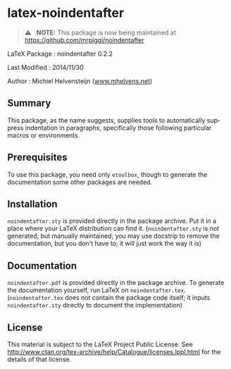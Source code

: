 latex-noindentafter
===============

> &#x26a0;&#xfe0f;&nbsp;&nbsp; **NOTE:** This package is now being maintained at https://github.com/mrpiggi/noindentafter

LaTeX Package : noindentafter 0.2.2

Last Modified : 2014/11/30

Author        : Michiel Helvensteijn  (www.mhelvens.net)


Summary
-------

This pack­age, as the name sug­gests, sup­plies tools to au­to­mat­i­cally
sup­press in­den­ta­tion in para­graphs, specif­i­cally those fol­low­ing
par­tic­u­lar macros or en­vi­ron­ments.


Prerequisites
-------------

To use this package, you need only `etoolbox`, though to generate
the documentation some other packages are needed.


Installation
-------------

`noindentafter.sty` is provided directly in the package archive.
Put it in a place where your LaTeX distribution can find it.
(`noindentafter.sty` is not generated, but manually maintained;
 you may use docstrip to remove the documentation, but you don't
 have to; it will just work the way it is)


Documentation
-------------
`noindentafter.pdf` is provided directly in the package archive.
To generate the documentation yourself, run LaTeX on `noindentafter.tex`.
(`noindentafter.tex` does not contain the package code itself; it inputs
 `noindentafter.sty` directly to document the implementation)


License
-------

This material is subject to the LaTeX Project Public License. See
http://www.ctan.org/tex-archive/help/Catalogue/licenses.lppl.html 
for the details of that license.

